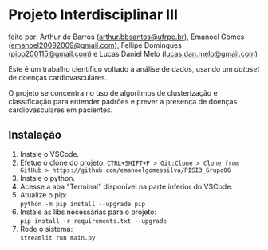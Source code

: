 # Projeto Interdisciplinar III
feito por: Arthur de Barros (arthur.bbsantos@ufrpe.br), Emanoel Gomes (emanoel20092009@gmail.com),
Fellipe Domingues (pipo200115@gmail.com) e Lucas Daniel Melo (lucas.dan.melo@gmail.com)

Este é um trabalho científico voltado à análise de dados, usando um <i>dataset</i> de doenças cardiovasculares.

O projeto se concentra no uso de algoritmos de clusterização e classificação para entender padrões e prever a presença de doenças cardiovasculares em pacientes.

## Instalação
<ol>
  <li>Instale o VSCode.</li>

  <li>Efetue o clone do projeto: <code>CTRL+SHIFT+P > Git:Clone > Clone from GitHub > https://github.com/emanoelgomessilva/PISI3_Grupo06</code></li>

  <li>Instale o python.</li>
  
  <li>Acesse a aba "Terminal" disponível na parte inferior do VSCode.</li>

  <li>Atualize o pip:<br>
    <code>python -m pip install --upgrade pip</code>
  </li>

  <li>Instale as libs necessárias para o projeto:<br>
    <code>pip install -r requirements.txt --upgrade</code>
  </li>

  <li>Rode o sistema:<br>
    <code>streamlit run main.py</code>
  </li>
</ol>
